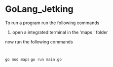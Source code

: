 # GoLang_Jetking


To run a program run the following commands 

1. open a integrated terminal in the 'maps ' folder

now run the following commands 

#
`go mod maps`
`go run main.go`